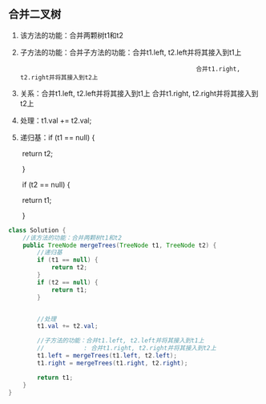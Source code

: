 ## 合并二叉树

1. 该方法的功能：合并两颗树t1和t2

2. 子方法的功能：合并子方法的功能：合并t1.left, t2.left并将其接入到t1上

      				   									合并t1.right, t2.right并将其接入到t2上

3. 关系：合并t1.left, t2.left并将其接入到t1上    合并t1.right, t2.right并将其接入到t2上

4. 处理：t1.val += t2.val;

5. 递归基：if (t1 == null) {

   ​      return t2;

   ​    }

   ​    if (t2 == null) {

   ​      return t1;

   ​    }

~~~java
class Solution {
    //该方法的功能：合并两颗树t1和t2
    public TreeNode mergeTrees(TreeNode t1, TreeNode t2) {
        //递归基
        if (t1 == null) {
            return t2;
        }
        if (t2 == null) {
            return t1;
        }


        //处理
        t1.val += t2.val;

        //子方法的功能：合并t1.left, t2.left并将其接入到t1上
        //           : 合并t1.right, t2.right并将其接入到t2上
        t1.left = mergeTrees(t1.left, t2.left);
        t1.right = mergeTrees(t1.right, t2.right);

        return t1;
    }
}
~~~

